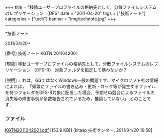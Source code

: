 ﻿+++
title = "移動ユーザープロファイルの格納先として，分散ファイルシステムのレプリケーション （DFS"
date = "2011-04-20"
tags = ["技術ノート"]
categories = ["tech"]
banner = "img/technote.jpg"
+++

-----------------------------------------------------------------------------------------------------------------------------

*技術ノート

2011/04/20*


[番号]
技術ノート KGTN 2011042001

[現象]
移動ユーザープロファイルの格納先として，分散ファイルシステムのレプリケーション
（DFS-R） 対象フォルダを指定して構わないか？

[説明]
これは，GGではなくWindows一般の問題です．マイクロソフト社の情報によれば，
「頻繁にファイルの書き込み・更新・ロック等が発生するファイルを持つフォルダをDFS-R対象に配置した場合，予期せぬ競合によるファイルの消失等の障害事例が多数報告されているため，推奨していない」
とのことです．


### ファイル

 
 


[KGTN2011042001.pdf](http://techreport.kitasp.net/attachments/download/545/KGTN2011042001.pdf)
 [(53.9 KB)] [kitasp 技術センター, 2011/04/20
16:58]


 


 

